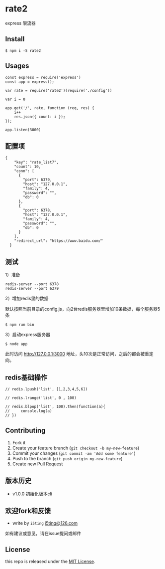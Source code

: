 
# rate2

express 限流器

## Install

```
$ npm i -S rate2
```

## Usages

```
const express = require('express')
const app = express();

var rate = require('rate2')(require('./config'))

var i = 0

app.get('/', rate, function (req, res) {
    i++
    res.json({ count: i });
});

app.listen(3000)
```

## 配置项

```
{
    "key": "rate_list7",
    "count": 10,
    "conn": [
      {
        "port": 6379,
        "host": "127.0.0.1",
        "family": 4,
        "password": "",
        "db": 0
      },
      {
        "port": 6378,
        "host": "127.0.0.1",
        "family": 4,
        "password": "",
        "db": 0
      }
    ],
    "redirect_url": "https://www.baidu.com/"
  }
```

## 测试

1）准备

```
redis-server --port 6378
redis-server --port 6379
```

2）增加redis里的数据

默认按照当前目录的config.js，向2台redis服务器里增加10条数据，每个服务器5条

```
$ npm run bin
```

3）启动express服务器

```
$ node app
```

此时访问 http://127.0.0.1:3000 地址，头10次是正常访问，之后的都会被重定向。

## redis基础操作

```
// redis.lpush('list', [1,2,3,4,5,6])

// redis.lrange('list', 0 , 100)

// redis.blpop('list', 100).then(function(a){
//     console.log(a)
// })

```


## Contributing

1. Fork it
2. Create your feature branch (`git checkout -b my-new-feature`)
3. Commit your changes (`git commit -am 'Add some feature'`)
4. Push to the branch (`git push origin my-new-feature`)
5. Create new Pull Request

## 版本历史

- v1.0.0 初始化版本cli

## 欢迎fork和反馈

- write by `i5ting` i5ting@126.com

如有建议或意见，请在issue提问或邮件

## License

this repo is released under the [MIT
License](http://www.opensource.org/licenses/MIT).
